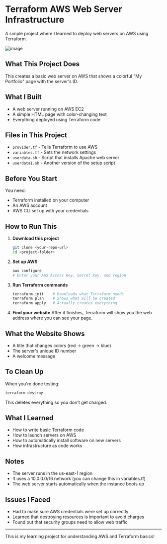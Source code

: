 # Terraform AWS Web Server Infrastructure

A simple project where I learned to deploy web servers on AWS using Terraform.

![image](https://github.com/user-attachments/assets/d6fd79bd-0311-4a6c-ad7b-1eb4ba0868ef)


## What This Project Does

This creates a basic web server on AWS that shows a colorful "My Portfolio" page with the server's ID.

## What I Built

- A web server running on AWS EC2
- A simple HTML page with color-changing text
- Everything deployed using Terraform code

## Files in This Project

- `provider.tf` - Tells Terraform to use AWS
- `variables.tf` - Sets the network settings
- `userdata.sh` - Script that installs Apache web server
- `userdata1.sh` - Another version of the setup script

## Before You Start

You need:
- Terraform installed on your computer
- An AWS account
- AWS CLI set up with your credentials

## How to Run This

1. **Download this project**
   ```bash
   git clone <your-repo-url>
   cd <project-folder>
   ```

2. **Set up AWS**
   ```bash
   aws configure
   # Enter your AWS Access Key, Secret Key, and region
   ```

3. **Run Terraform commands**
   ```bash
   terraform init    # Downloads what Terraform needs
   terraform plan    # Shows what will be created
   terraform apply   # Actually creates everything
   ```

4. **Find your website**
   After it finishes, Terraform will show you the web address where you can see your page.

## What the Website Shows

- A title that changes colors (red → green → blue)
- The server's unique ID number
- A welcome message

## To Clean Up

When you're done testing:
```bash
terraform destroy
```
This deletes everything so you don't get charged.

## What I Learned

- How to write basic Terraform code
- How to launch servers on AWS
- How to automatically install software on new servers
- How infrastructure as code works

## Notes

- The server runs in the us-east-1 region
- It uses a 10.0.0.0/16 network (you can change this in variables.tf)
- The web server starts automatically when the instance boots up

## Issues I Faced

- Had to make sure AWS credentials were set up correctly
- Learned that destroying resources is important to avoid charges
- Found out that security groups need to allow web traffic

---

This is my learning project for understanding AWS and Terraform basics!
